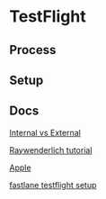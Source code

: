 # TestFlight

## Process

## Setup


## Docs

[Internal vs External](https://stackoverflow.com/questions/28802883/difference-between-internal-and-external-testers-in-itunes-testflight-beta-testi?rq=1)

[Raywenderlich tutorial](https://www.raywenderlich.com/10868372-testflight-tutorial-ios-beta-testing)

[Apple](https://testflight.apple.com/)

[fastlane testflight setup](https://docs.fastlane.tools/actions/testflight/)